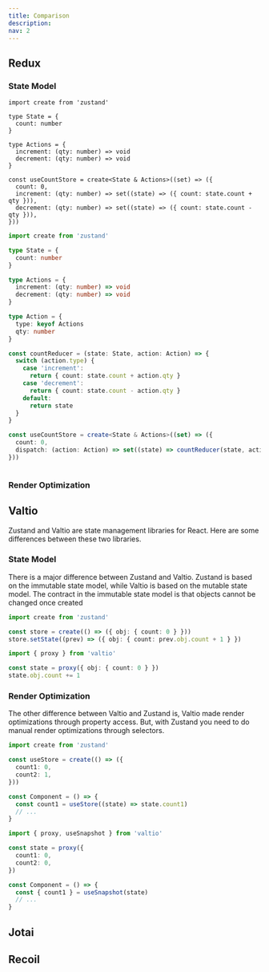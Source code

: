 ```yaml
---
title: Comparison
description:
nav: 2
---
```


## Redux

### State Model

```tsx
import create from 'zustand'

type State = {
  count: number
}

type Actions = {
  increment: (qty: number) => void
  decrement: (qty: number) => void
}

const useCountStore = create<State & Actions>((set) => ({
  count: 0,
  increment: (qty: number) => set((state) => ({ count: state.count + qty })),
  decrement: (qty: number) => set((state) => ({ count: state.count - qty })),
}))
```

```ts
import create from 'zustand'

type State = {
  count: number
}

type Actions = {
  increment: (qty: number) => void
  decrement: (qty: number) => void
}

type Action = {
  type: keyof Actions
  qty: number
}

const countReducer = (state: State, action: Action) => {
  switch (action.type) {
    case 'increment':
      return { count: state.count + action.qty }
    case 'decrement':
      return { count: state.count - action.qty }
    default:
      return state
  }
}

const useCountStore = create<State & Actions>((set) => ({
  count: 0,
  dispatch: (action: Action) => set((state) => countReducer(state, action)),
}))
```

```ts

```

### Render Optimization

## Valtio

Zustand and Valtio are state management libraries for React. Here are some
differences between these two libraries.

### State Model

There is a major difference between Zustand and Valtio. Zustand is based on the
immutable state model, while Valtio is based on the mutable state model.
The contract in the immutable state model is that objects cannot be changed once created

```ts
import create from 'zustand'

const store = create(() => ({ obj: { count: 0 } }))
store.setState((prev) => ({ obj: { count: prev.obj.count + 1 } })
```

```ts
import { proxy } from 'valtio'

const state = proxy({ obj: { count: 0 } })
state.obj.count += 1
```

### Render Optimization

The other difference between Valtio and Zustand is, Valtio made render
optimizations through property access. But, with Zustand you need to do manual
render optimizations through selectors.

```ts
import create from 'zustand'

const useStore = create(() => ({
  count1: 0,
  count2: 1,
}))

const Component = () => {
  const count1 = useStore((state) => state.count1)
  // ...
}
```

```ts
import { proxy, useSnapshot } from 'valtio'

const state = proxy({
  count1: 0,
  count2: 0,
})

const Component = () => {
  const { count1 } = useSnapshot(state)
  // ...
}
```

## Jotai

## Recoil
